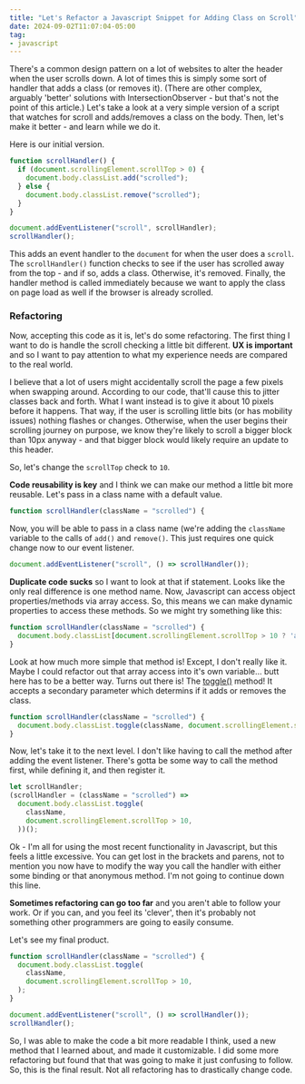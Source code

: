 ```yaml
---
title: "Let's Refactor a Javascript Snippet for Adding Class on Scroll"
date: 2024-09-02T11:07:04-05:00
tag:
- javascript
---
```

There's a common design pattern on a lot of websites to alter the header when the user scrolls down. A lot of times this is simply some sort of handler that adds a class (or removes it). (There are other complex, arguably 'better' solutions with IntersectionObserver - but that's not the point of this article.) Let's take a look at a very simple version of a script that watches for scroll and adds/removes a class on the body. Then, let's make it better - and learn while we do it.

<!--more-->

Here is our initial version.

```javascript
function scrollHandler() {
  if (document.scrollingElement.scrollTop > 0) {
    document.body.classList.add("scrolled");
  } else {
    document.body.classList.remove("scrolled");
  }
}

document.addEventListener("scroll", scrollHandler);
scrollHandler();
```

This adds an event handler to the `document` for when the user does a `scroll`.  The `scrollHandler()` function checks to see if the user has scrolled away from the top - and if so, adds a class. Otherwise, it's removed. Finally, the handler method is called immediately because we want to apply the class on page load as well if the browser is already scrolled.

### Refactoring

Now, accepting this code as it is, let's do some refactoring.  The first thing I want to do is handle the scroll checking a little bit different. **UX is important** and so I want to pay attention to what my experience needs are compared to the real world.

I believe that a lot of users might accidentally scroll the page a few pixels when swapping around. According to our code, that'll cause this to jitter classes back and forth.  What I want instead is to give it about 10 pixels before it happens.  That way, if the user is scrolling little bits (or has mobility issues) nothing flashes or changes. Otherwise, when the user begins their scrolling journey on purpose, we know they're likely to scroll a bigger block than 10px anyway - and that bigger block would likely require an update to this header.

So, let's change the `scrollTop` check to `10`.

**Code reusability is key** and I think we can make our method a little bit more reusable.  Let's pass in a class name with a default value.

```javascript
function scrollHandler(className = "scrolled") {
```
Now, you will be able to pass in a class name (we're adding the `className` variable to the calls of `add()` and `remove()`.  This just requires one quick change now to our event listener.

```javascript
document.addEventListener("scroll", () => scrollHandler());
```

**Duplicate code sucks** so I want to look at that if statement. Looks like the only real difference is one method name.  Now, Javascript can access object properties/methods via array access. So, this means we can make dynamic properties to access these methods.  So we might try something like this:

```javascript
function scrollHandler(className = "scrolled") {
  document.body.classList[document.scrollingElement.scrollTop > 10 ? 'add' : 'remove'](className);
}
```

Look at how much more simple that method is!  Except, I don't really like it.  Maybe I could refactor out that array access into it's own variable... butt here has to be a better way.  Turns out there is! The [toggle()](https://developer.mozilla.org/en-US/docs/Web/API/DOMTokenList/toggle) method!  It accepts a secondary parameter which determins if it adds or removes the class.

```javascript
function scrollHandler(className = "scrolled") {
  document.body.classList.toggle(className, document.scrollingElement.scrollTop > 10);
}
```

Now, let's take it to the next level. I don't like having to call the method after adding the event listener. There's gotta be some way to call the method first, while defining it, and then register it.

```javascript
let scrollHandler;
(scrollHandler = (className = "scrolled") =>
  document.body.classList.toggle(
    className,
    document.scrollingElement.scrollTop > 10,
  ))();
```

Ok - I'm all for using the most recent functionality in Javascript, but this feels a little excessive. You can get lost in the brackets and parens, not to mention you now have to modify the way you call the handler with either some binding or that anonymous method.  I'm not going to continue down this line.

**Sometimes refactoring can go too far** and you aren't able to follow your work. Or if you can, and you feel its 'clever', then it's probably not something other programmers are going to easily consume. 

Let's see my final product.

```javascript
function scrollHandler(className = "scrolled") {
  document.body.classList.toggle(
    className,
    document.scrollingElement.scrollTop > 10,
  );
}

document.addEventListener("scroll", () => scrollHandler());
scrollHandler();
```

So, I was able to make the code a bit more readable I think, used a new method that I learned about, and made it customizable. I did some more refactoring but found that that was going to make it just confusing to follow. So, this is the final result. Not all refactoring has to drastically change code.